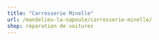```yaml
---
title: "Carrosserie Minelle"
url: /mandelieu-la-napoule/carrosserie-minelle/
shop: réparation de voitures
---
```

